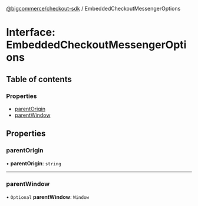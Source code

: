 [@bigcommerce/checkout-sdk](../README.md) / EmbeddedCheckoutMessengerOptions

# Interface: EmbeddedCheckoutMessengerOptions

## Table of contents

### Properties

- [parentOrigin](EmbeddedCheckoutMessengerOptions.md#parentorigin)
- [parentWindow](EmbeddedCheckoutMessengerOptions.md#parentwindow)

## Properties

### parentOrigin

• **parentOrigin**: `string`

___

### parentWindow

• `Optional` **parentWindow**: `Window`
